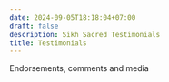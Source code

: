 ```yaml
---
date: 2024-09-05T18:18:04+07:00
draft: false
description: Sikh Sacred Testimonials
title: Testimonials
---
```


<div class="mx-auto max-w-7xl px-6 lg:px-8">
  <div class="mx-auto max-w-2xl ">
    <p class="mt-6 text-lg leading-8 text-gray-300">
      Endorsements, comments and media
    </p>
  </div>
  <div id='testimonialPlaceholder'></div>
</div>

<script type="text/javascript">

  document.addEventListener('DOMContentLoaded', async ()=> {
    const testimonialEl = document.getElementById('testimonialPlaceholder');
    testimonialEl.innerHTML = "<div class='loadingGraphic'>Loading ...</div>";
    testimonialEl.innerHTML = await renderTestimonials();

  });

  async function renderTestimonials(){
    const content = await getJsonContent('testimonials');

    const outputHtmlArr = content.map((el)=>{
      
      let extra=el?.position;
      if (el?.media){
        extra=`
          <div class="content-center">
            <audio controls class="content-center">
              <source src="${el.media}" type="audio/mpeg">
              Your browser does not support the audio element.
            </audio>
          </div>`
      }
      if (el?.link){
        extra=`
          <div class="content-center">
              <a href="${el.link}"/>
          </div>`
      }
      return `
      <figure class="bg-slate-100 rounded-xl p-8 dark:bg-slate-800">
          <img class="w-24 h-24 rounded-full mx-auto" src="/data/${el.image}" alt="${el.name}" width="384" height="512">
        <div class="pt-3 space-y-4">
          <blockquote>
            <p class="text-lg font-medium">
              ${el.content}
            </p>
          </blockquote>
          <figcaption class="font-medium">
            <div class="text-sky-500 dark:text-sky-400">
              ${el.name}
            </div>
            <div class="text-slate-700 dark:text-slate-500">
              ${extra}
            </div>
          </figcaption>
        </div>
      </figure>`
    });

    return outputHtmlArr.join("");

  }

  </script>
